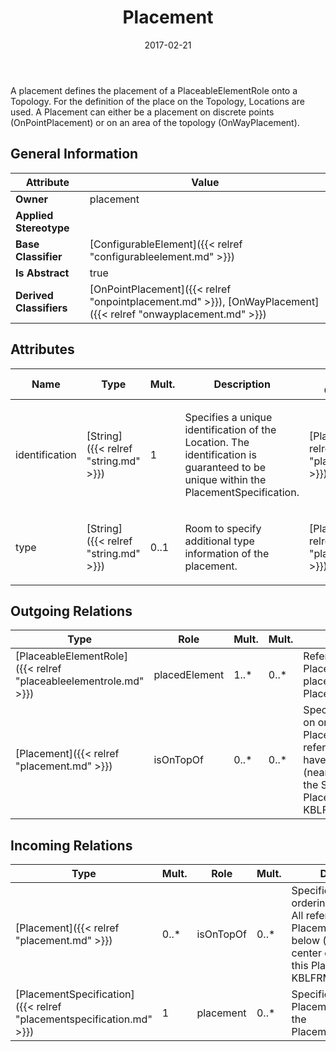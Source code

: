 ﻿---
title: Placement
toc: false
type: specs
date: "2017-02-21"
draft: false
specification: VEC
version: 1.1.3
documentType: "Recommendation"
elementType: Class
classes:
  - Placement
menu_name: vec-1.1.3
---
<p>A placement defines the placement of a PlaceableElementRole onto a Topology. For the definition of the place on the Topology, Locations are used. A Placement can either be a placement on discrete points (OnPointPlacement) or on an area of the topology (OnWayPlacement).  </p>

## General Information

| Attribute               | Value |
|-------------------------|-------|
| **Owner**               | placement |
| **Applied Stereotype**  |   |
| **Base Classifier**     | [ConfigurableElement]({{< relref "configurableelement.md" >}})<br/>  |
| **Is Abstract**         | true |
| **Derived Classifiers** | [OnPointPlacement]({{< relref "onpointplacement.md" >}}), [OnWayPlacement]({{< relref "onwayplacement.md" >}}) |

## Attributes
|  Name  |  Type  |  Mult.  |  Description  |  Owning Classifier  |
|--------|--------|---------|---------------|--------------|
|identification | [String]({{< relref "string.md" >}}) | 1 | <p> Specifies a unique identification of the Location. The identification is guaranteed to be unique within the PlacementSpecification.      </p> | [Placement]({{< relref "placement.md" >}}) |
|type | [String]({{< relref "string.md" >}}) | 0..1 | <p>Room to specify additional type information of the placement. </p> | [Placement]({{< relref "placement.md" >}}) |

## Outgoing Relations
|    Type  |   Role   |   Mult.   |   Mult.   |   Description   |
|----------|----------|-----------|-----------|-----------------|
| [PlaceableElementRole]({{< relref "placeableelementrole.md" >}}) | placedElement | 1..* | 0..* | References the PlaceableElementRoles placed by the Placement. |
| [Placement]({{< relref "placement.md" >}}) | isOnTopOf | 0..* | 0..* | Specifies constraints on ordering of Placements. All referenced Placements have to be below (nearer to the center of the Segment) this Placement.  (see KBLFRM-171) |
##  Incoming Relations
|    Type  |   Mult.  |   Role    |   Mult.   |   Description  |
|----------|----------|-----------|-----------|----------------|
| [Placement]({{< relref "placement.md" >}}) | 0..* | isOnTopOf | 0..* | Specifies constraints on ordering of Placements. All referenced Placements have to be below (nearer to the center of the Segment) this Placement.  (see KBLFRM-171) |
| [PlacementSpecification]({{< relref "placementspecification.md" >}}) | 1 | placement | 0..* | Specifies the Placements defined by the PlacementSpecification. |
